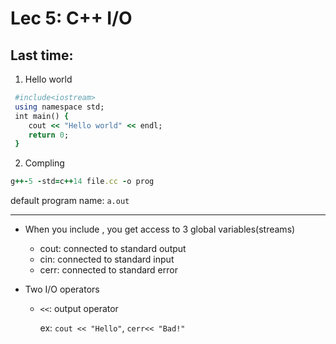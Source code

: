 # Lec 5: C++ I/O

## Last time:

1. Hello world 
 ```ruby
  #include<iostream>
  using namespace std;
  int main() {
     cout << "Hello world" << endl;
     return 0;
  }
 ```
 
2. Compling
 ```ruby
 g++-5 -std=c++14 file.cc -o prog
 ```
 default program name: `a.out`

-----

- When you include <iostream>, you get access to 3 global variables(streams)
  - cout: connected to standard output
  - cin: connected to standard input
  - cerr: connected to standard error
  
- Two I/O operators
  - `<<`: output operator
    
    ex: `cout << "Hello"`, `cerr<< "Bad!"`
